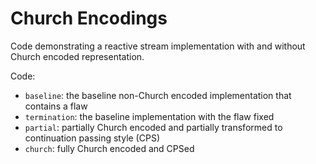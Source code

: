 # Church Encodings

Code demonstrating a reactive stream implementation with and without Church encoded representation.

Code:
 - `baseline`: the baseline non-Church encoded implementation that contains a flaw
 - `termination`: the baseline implementation with the flaw fixed
 - `partial`: partially Church encoded and partially transformed to continuation passing style (CPS)
 - `church`: fully Church encoded and CPSed
